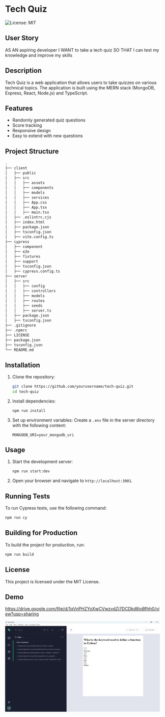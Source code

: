# Tech Quiz

![License: MIT](https://img.shields.io/badge/License-MIT-yellow.svg)


## User Story
AS AN aspiring developer
I WANT to take a tech quiz
SO THAT I can test my knowledge and improve my skills



## Description
Tech Quiz is a web application that allows users to take quizzes on various technical topics. The application is built using the MERN stack (MongoDB, Express, React, Node.js) and TypeScript.

## Features

- Randomly generated quiz questions
- Score tracking
- Responsive design
- Easy to extend with new questions

## Project Structure

```
.
├── client
│   ├── public
│   ├── src
│   │   ├── assets
│   │   ├── components
│   │   ├── models
│   │   ├── services
│   │   ├── App.css
│   │   ├── App.tsx
│   │   ├── main.tsx
│   ├── .eslintrc.cjs
│   ├── index.html
│   ├── package.json
│   ├── tsconfig.json
│   ├── vite.config.ts
├── cypress
│   ├── component
│   ├── e2e
│   ├── fixtures
│   ├── support
│   ├── tsconfig.json
│   ├── cypress.config.ts
├── server
│   ├── src
│   │   ├── config
│   │   ├── controllers
│   │   ├── models
│   │   ├── routes
│   │   ├── seeds
│   │   ├── server.ts
│   ├── package.json
│   ├── tsconfig.json
├── .gitignore
├── .npmrc
├── LICENSE
├── package.json
├── tsconfig.json
└── README.md
```

## Installation

1. Clone the repository:
   ```sh
   git clone https://github.com/yourusername/tech-quiz.git
   cd tech-quiz
   ```

2. Install dependencies:
   ```sh
   npm run install
   ```

3. Set up environment variables:
   Create a `.env` file in the server directory with the following content:
   ```env
   MONGODB_URI=your_mongodb_uri
   ```

## Usage

1. Start the development server:
   ```sh
   npm run start:dev
   ```

2. Open your browser and navigate to `http://localhost:3001`.

## Running Tests

To run Cypress tests, use the following command:
```sh
npm run cy
```

## Building for Production

To build the project for production, run:
```sh
npm run build
```

## License

This project is licensed under the MIT License. 

## Demo
https://drive.google.com/file/d/1qVnPHZYoXwCVwzvdZj7DCDkd8ioBfhh0/view?usp=sharing

![screen shot](./client/public/screenshot.png)